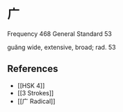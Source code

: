 # 广
Frequency 468
General Standard 53

guǎng
wide, extensive, broad; rad. 53

## References
- [[HSK 4]]
- [[3 Strokes]]
- [[广 Radical]]